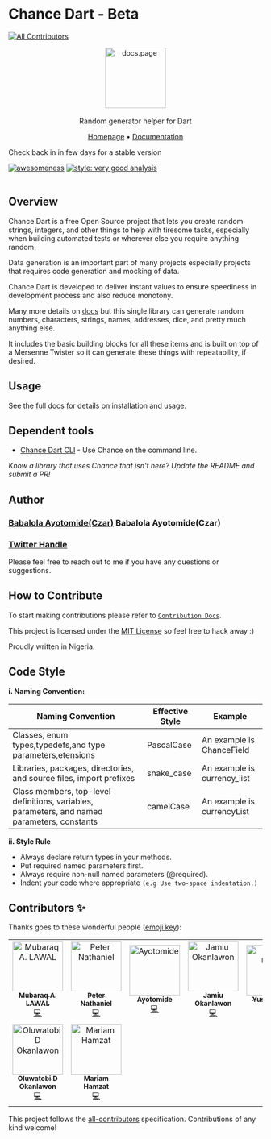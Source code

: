 # Chance Dart - Beta

<!-- ALL-CONTRIBUTORS-BADGE:START - Do not remove or modify this section -->

[![All Contributors](https://img.shields.io/badge/all_contributors-9-orange.svg?style=flat-square)](#contributors-)

<!-- ALL-CONTRIBUTORS-BADGE:END -->

<p align="center">
  <img src="https://user-images.githubusercontent.com/32166619/200453125-78c910e9-1400-4641-8720-6efe36b06b40.png" alt="docs.page" height="120" /> <br /><br />
  <span>Random generator helper for Dart</span>
</p>

<p align="center">
  <a href="https://github.com/Yczar/chance-dart">Homepage</a> &bull; <a href="https://docs.page/Yczar/chance-dart">Documentation</a>
</p>
Check back in in few days for a stable version

[![awesomeness](https://img.shields.io/badge/awesomeness-maximum-red.svg)](https://github.com/yczar/chance-dart)
[![style: very good analysis](https://img.shields.io/badge/style-very_good_analysis-B22C89.svg)](https://pub.dev/packages/very_good_analysis)
<br><br>

## Overview

Chance Dart is a free Open Source project that lets you create random strings, integers, and other things to help with tiresome tasks, especially when building automated tests or wherever else you require anything random.

Data generation is an important part of many projects especially projects that requires code generation and mocking of data.

Chance Dart is developed to deliver instant values to ensure speediness in development process and also reduce monotony.

Many more details on [docs](https://github.com/Yczar/chance-dart) but this single
library can generate random numbers, characters, strings, names, addresses,
dice, and pretty much anything else.

It includes the basic building blocks for all these items and is built on top
of a Mersenne Twister so it can generate these things with repeatability, if
desired.

## Usage

See the [full docs](https://docs.page/Yczar/chance-dart) for details on installation and usage.

## Dependent tools

- [Chance Dart CLI](https://github.com/Yczar/chance-dart-cli) - Use Chance on the command line.

_Know a library that uses Chance that isn't here? Update the README and submit a PR!_

## Author

### [Babalola Ayotomide(Czar)](https://www.github.com/Yczar) Babalola Ayotomide(Czar)

### [Twitter Handle](https://twitter.com/czarify)

Please feel free to reach out to me if you have any questions or suggestions.

## How to Contribute

To start making contributions please refer to [`Contribution Docs`](https://docs.page/Yczar/chance-dart/contributing).

This project is licensed under the [MIT License](http://en.wikipedia.org/wiki/MIT_License) so feel free to hack away :)

Proudly written in Nigeria.

## Code Style

**i. Naming Convention:**

| Naming Convention                                                                            | Effective Style | Example                     |
| -------------------------------------------------------------------------------------------- | --------------- | --------------------------- |
| Classes, enum types,typedefs,and type parameters,etensions                                   | PascalCase      | An example is ChanceField   |
| Libraries, packages, directories, and source files, import prefixes                          | snake_case      | An example is currency_list |
| Class members, top-level definitions, variables, parameters, and named parameters, constants | camelCase       | An example is currencyList  |

**ii. Style Rule**

- Always declare return types in your methods.
- Put required named parameters first.
- Always require non-null named parameters (@required).
- Indent your code where appropriate `(e.g Use two-space indentation.)`

## Contributors ✨

Thanks goes to these wonderful people ([emoji key](https://allcontributors.org/docs/en/emoji-key)):

<!-- ALL-CONTRIBUTORS-LIST:START - Do not remove or modify this section -->
<!-- prettier-ignore-start -->
<!-- markdownlint-disable -->
<table>
  <tbody>
    <tr>
      <td align="center"><a href="https://github.com/OokanNumber1"><img src="https://avatars.githubusercontent.com/u/88977598?v=4?s=100" width="100px;" alt="Mubaraq A. LAWAL"/><br /><sub><b>Mubaraq A. LAWAL</b></sub></a><br /><a href="https://github.com/Yczar/chance-dart/commits?author=OokanNumber1" title="Code">💻</a></td>
      <td align="center"><a href="https://github.com/Sir-Nath"><img src="https://avatars.githubusercontent.com/u/78961075?v=4?s=100" width="100px;" alt="Peter Nathaniel"/><br /><sub><b>Peter Nathaniel</b></sub></a><br /><a href="https://github.com/Yczar/chance-dart/commits?author=Sir-Nath" title="Code">💻</a></td>
      <td align="center"><a href="https://github.com/Yczar"><img src="https://avatars.githubusercontent.com/u/32166619?v=4?s=100" width="100px;" alt="Ayotomide"/><br /><sub><b>Ayotomide</b></sub></a><br /><a href="https://github.com/Yczar/chance-dart/commits?author=Yczar" title="Code">💻</a></td>
      <td align="center"><a href="https://github.com/developerjamiu"><img src="https://avatars.githubusercontent.com/u/50176100?v=4?s=100" width="100px;" alt="Jamiu Okanlawon"/><br /><sub><b>Jamiu Okanlawon</b></sub></a><br /><a href="https://github.com/Yczar/chance-dart/commits?author=developerjamiu" title="Code">💻</a></td>
      <td align="center"><a href="https://github.com/yusuf-umarr"><img src="https://avatars.githubusercontent.com/u/76850966?v=4?s=100" width="100px;" alt="Yusuf Umar"/><br /><sub><b>Yusuf Umar</b></sub></a><br /><a href="https://github.com/Yczar/chance-dart/commits?author=yusuf-umarr" title="Code">💻</a></td>
      <td align="center"><a href="https://github.com/Tamunorth"><img src="https://avatars.githubusercontent.com/u/77057934?v=4?s=100" width="100px;" alt="Tamunorth"/><br /><sub><b>Tamunorth</b></sub></a><br /><a href="https://github.com/Yczar/chance-dart/commits?author=Tamunorth" title="Code">💻</a></td>
      <td align="center"><a href="https://github.com/calebjesusegun"><img src="https://avatars.githubusercontent.com/u/13627142?v=4?s=100" width="100px;" alt="Caleb Jesusegun"/><br /><sub><b>Caleb Jesusegun</b></sub></a><br /><a href="https://github.com/Yczar/chance-dart/commits?author=calebjesusegun" title="Code">💻</a></td>
    </tr>
    <tr>
      <td align="center"><a href="https://github.com/7H3-PR073C70R"><img src="https://avatars.githubusercontent.com/u/52224298?v=4?s=100" width="100px;" alt="Oluwatobi D Okanlawon"/><br /><sub><b>Oluwatobi D Okanlawon</b></sub></a><br /><a href="https://github.com/Yczar/chance-dart/commits?author=7H3-PR073C70R" title="Code">💻</a></td>
      <td align="center"><a href="https://github.com/mariamadebolahamzat"><img src="https://avatars.githubusercontent.com/u/40490934?v=4?s=100" width="100px;" alt="Mariam Hamzat"/><br /><sub><b>Mariam Hamzat</b></sub></a><br /><a href="https://github.com/Yczar/chance-dart/commits?author=mariamadebolahamzat" title="Code">💻</a></td>
    </tr>
  </tbody>
</table>

<!-- markdownlint-restore -->
<!-- prettier-ignore-end -->

<!-- ALL-CONTRIBUTORS-LIST:END -->

This project follows the [all-contributors](https://github.com/all-contributors/all-contributors) specification. Contributions of any kind welcome!

